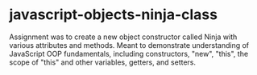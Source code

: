 # javascript-objects-ninja-class
Assignment was to create a new object constructor called Ninja with various attributes and methods. Meant to demonstrate understanding of JavaScript OOP fundamentals, including constructors, "new", "this", the scope of "this" and other variables, getters, and setters. 
